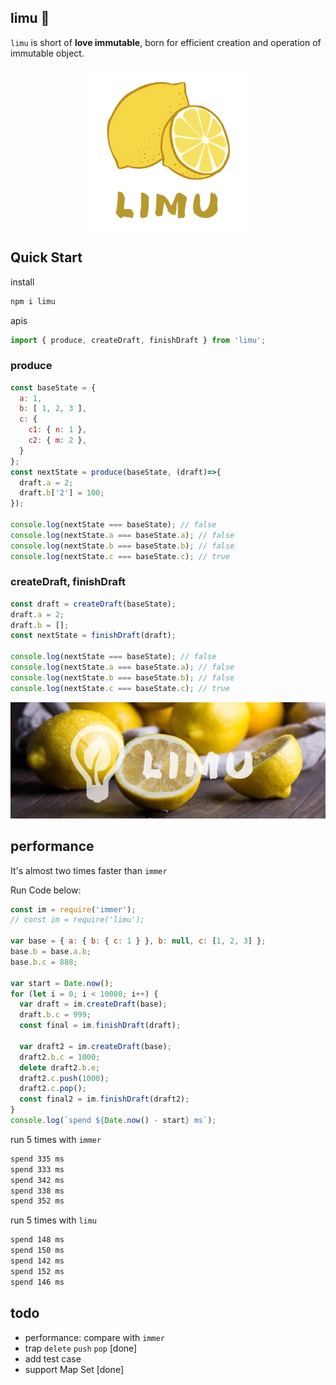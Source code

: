 ## limu 🍋
`limu` is short of **love immutable**, born for efficient creation and operation of immutable object.
<p align="center">
  <a href="https://concentjs.github.io/concent-doc">
    <img width="260" src="https://raw.githubusercontent.com/fantasticsoul/assets/master/limu/limu.png">
  </a>
</p>

## Quick Start
install
```bash
npm i limu
```

apis
```js
import { produce, createDraft, finishDraft } from 'limu';
```

### produce
```js
const baseState = {
  a: 1,
  b: [ 1, 2, 3 ],
  c: {
    c1: { n: 1 },
    c2: { m: 2 },
  }
};
const nextState = produce(baseState, (draft)=>{
  draft.a = 2;
  draft.b['2'] = 100;
});

console.log(nextState === baseState); // false
console.log(nextState.a === baseState.a); // false
console.log(nextState.b === baseState.b); // false
console.log(nextState.c === baseState.c); // true
```

### createDraft, finishDraft
```js
const draft = createDraft(baseState);
draft.a = 2;
draft.b = [];
const nextState = finishDraft(draft);

console.log(nextState === baseState); // false
console.log(nextState.a === baseState.a); // false
console.log(nextState.b === baseState.b); // false
console.log(nextState.c === baseState.c); // true
```

![performance](https://raw.githubusercontent.com/fantasticsoul/assets/master/limu/limu-benchmark.jpg)

## performance
It's almost two times faster than `immer`

Run Code below:
```js
const im = require('immer');
// const im = require('limu');

var base = { a: { b: { c: 1 } }, b: null, c: [1, 2, 3] };
base.b = base.a.b;
base.b.c = 888;

var start = Date.now();
for (let i = 0; i < 10000; i++) {
  var draft = im.createDraft(base);
  draft.b.c = 999;
  const final = im.finishDraft(draft);

  var draft2 = im.createDraft(base);
  draft2.b.c = 1000;
  delete draft2.b.e;
  draft2.c.push(1000);
  draft2.c.pop();
  const final2 = im.finishDraft(draft2);
}
console.log(`spend ${Date.now() - start} ms`);
```

run 5 times with `immer`
```bash
spend 335 ms
spend 333 ms
spend 342 ms
spend 338 ms
spend 352 ms
```

run 5 times with `limu`
```bash
spend 148 ms
spend 150 ms
spend 142 ms
spend 152 ms
spend 146 ms
```

## todo 
- performance: compare with `immer`
- trap `delete` `push` `pop` [done]
- add test case
- support Map Set [done]
